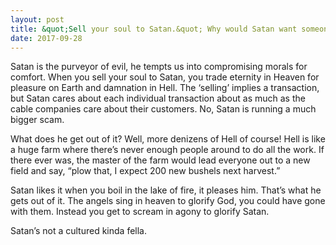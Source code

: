 ```yaml
---
layout: post
title: &quot;Sell your soul to Satan.&quot; Why would Satan want someone&#39;s soul? What does he gain from it?
date: 2017-09-28
---
```


<p>Satan is the purveyor of evil, he tempts us into compromising morals for comfort. When you sell your soul to Satan, you trade eternity in Heaven for pleasure on Earth and damnation in Hell. The ‘selling’ implies a transaction, but Satan cares about each individual transaction about as much as the cable companies care about their customers. No, Satan is running a much bigger scam.</p><p>What does he get out of it? Well, more denizens of Hell of course! Hell is like a huge farm where there’s never enough people around to do all the work. If there ever was, the master of the farm would lead everyone out to a new field and say, “plow that, I expect 200 new bushels next harvest.”</p><p>Satan likes it when you boil in the lake of fire, it pleases him. That’s what he gets out of it. The angels sing in heaven to glorify God, you could have gone with them. Instead you get to scream in agony to glorify Satan.</p><p>Satan’s not a cultured kinda fella.</p>
